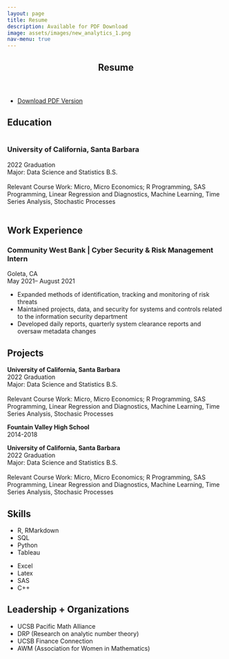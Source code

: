 ```yaml
---
layout: page
title: Resume
description: Available for PDF Download 
image: assets/images/new_analytics_1.png
nav-menu: true
---
```

<!-- Main -->
<div id="main" class="alt">

<!-- One -->
<section id="one">
	<div class="inner">
		<header class="major">
			<h1>Resume</h1>
		</header>
<ul class="actions">
	<li><a href="Do_Jenny .pdf" class="button fit icon fa-download">Download PDF Version</a></li>
</ul>

<!-- Education -->
	
<h2 id="content">Education</h2>
<div class="box">
	<span class="image left"><img src="{% link assets/images/ucsb_seal.gif %}" alt="" style="max-width: 100%;" /></span><h3>University of California, Santa Barbara</h3>
		<p>2022 Graduation
		<br>Major: Data Science and Statistics B.S.
		<br><br>Relevant Course Work: Micro, Micro Economics; R Programming, SAS Programming, Linear Regression and Diagnostics, Machine Learning, Time Series Analysis, Stochastic Processes<br><br></p>
	</div>
		
<!-- Education -->
<!-- <h2 id="content">Education</h2>
	<div class="row">
	<div class="6u 12u$(small)">
	<div class="box">
		<p><span class="image left"><img src="{% link assets/images/ucsb_seal.gif %}" alt="" style="max-width: 100%;" /></span><strong>University of California, Santa Barbara</strong>
		<br>2022 Graduation
		<br>Major: Data Science and Statistics B.S.
		<br><br>Relevant Course Work: Micro, Micro Economics; R Programming, SAS Programming, Linear Regression and Diagnostics, Machine Learning, Time Series Analysis, Stochastic Processes<br></p>
	</div>
	</div>
	<div class="6u$ 12u$(small)">
	<div class="box">
		<p><span class="image left"><img src="{% link assets/images/ucsb_seal.gif %}" alt="" style="max-width: 100%;" /></span><strong>Fountain Valley High School</strong>
		<br>2014-2018</p>
	</div>
		</div>
		</div>
-->
		
<!-- Work Experience -->
<h2 id="content">Work Experience</h2>
<div class="box">
	<div class="row">
	<!-- #1 -->
	<div class="6u 12u$(small)">
		<h3>Community West Bank | Cyber Security & Risk Management Intern</h3>
		<p>Goleta, CA<br> 
		May 2021– August 2021</p>
	</div>
	<div class="6u$ 12u$(small)">
		<ul>
			<li>Expanded methods of identification, tracking and monitoring of risk threats</li>
			<li>Maintained projects, data, and security for systems and controls related to the information security department</li>
			<li>Developed daily reports, quarterly system clearance reports and oversaw metadata changes</li>
		</ul>
	</div>
		</div>
	
</div>
		
<!-- Projects -->
<h2 id="content">Projects</h2>
	<div class="row">
	<div class="6u 12u$(small)">
	<div class="box">
		<p><span class="image left"><img src="{% link assets/images/ucsb_seal.gif %}" alt="" style="max-width: 100%;" /></span><strong>University of California, Santa Barbara</strong>
		<br>2022 Graduation
		<br>Major: Data Science and Statistics B.S.
		<br><br>Relevant Course Work: Micro, Micro Economics; R Programming, SAS Programming, Linear Regression and Diagnostics, Machine Learning, Time Series Analysis, Stochasic Processes<br></p>
	</div>
	</div>
	<div class="6u$ 12u$(small)">
	<div class="box">
		<p><span class="image left"><img src="{% link assets/images/ucsb_seal.gif %}" alt="" style="max-width: 100%;" /></span><strong>Fountain Valley High School</strong>
		<br>2014-2018</p>
	</div>
	</div>
<div class="6u 12u$(small)">
	<div class="box">
		<p><span class="image left"><img src="{% link assets/images/ucsb_seal.gif %}" alt="" style="max-width: 100%;" /></span><strong>University of California, Santa Barbara</strong>
		<br>2022 Graduation
		<br>Major: Data Science and Statistics B.S.
		<br><br>Relevant Course Work: Micro, Micro Economics; R Programming, SAS Programming, Linear Regression and Diagnostics, Machine Learning, Time Series Analysis, Stochasic Processes<br></p>
	</div>
	</div>
		</div>
		
<!-- Skills -->
<h2 id="content">Skills</h2>
<div class="box">
	<div class="row">
	<!-- #1 -->
	<div class="6u 12u$(small)">
		<ul>
			<li>R, RMarkdown</li>
			<li>SQL</li>
			<li>Python</li>
			<li>Tableau</li>
		</ul>
	</div>
	<div class="6u$ 12u$(small)">
		<ul>
			<li>Excel</li>
			<li>Latex</li>
			<li>SAS</li>
			<li>C++</li>
		</ul>
	</div>
		</div>
	
</div>
		
<!-- Leadership/Organizations -->
<h2 id="content">Leadership + Organizations</h2>
<div class="box">
	<ul>
			<li>UCSB Pacific Math Alliance</li>
			<li>DRP (Research on analytic number theory)</li>
			<li>UCSB Finance Connection</li>
			<li>AWM (Association for Women in Mathematics)</li>
		</ul>
</div>
